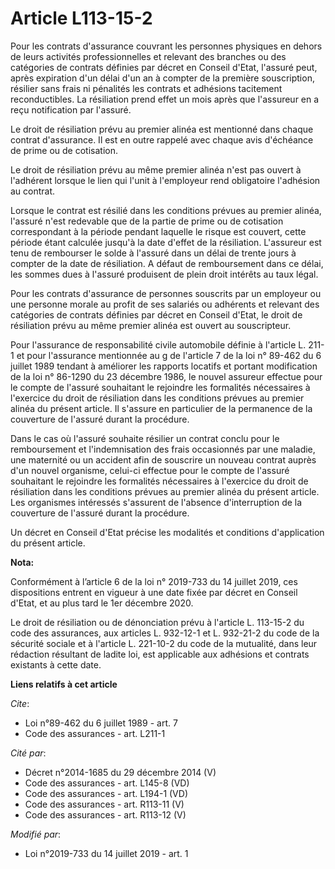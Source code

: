 # Article L113-15-2

Pour les contrats d'assurance couvrant les personnes physiques en dehors de leurs activités professionnelles et relevant des
branches ou des catégories de contrats définies par décret en Conseil d'Etat, l'assuré peut, après expiration d'un délai d'un
an à compter de la première souscription, résilier sans frais ni pénalités les contrats et adhésions tacitement
reconductibles. La résiliation prend effet un mois après que l'assureur en a reçu notification par l'assuré.

Le droit de résiliation prévu au premier alinéa est mentionné dans chaque contrat d'assurance. Il est en outre rappelé avec
chaque avis d'échéance de prime ou de cotisation.

Le droit de résiliation prévu au même premier alinéa n'est pas ouvert à l'adhérent lorsque le lien qui l'unit à l'employeur
rend obligatoire l'adhésion au contrat.

Lorsque le contrat est résilié dans les conditions prévues au premier alinéa, l'assuré n'est redevable que de la partie de
prime ou de cotisation correspondant à la période pendant laquelle le risque est couvert, cette période étant calculée
jusqu'à la date d'effet de la résiliation. L'assureur est tenu de rembourser le solde à l'assuré dans un délai de trente
jours à compter de la date de résiliation. A défaut de remboursement dans ce délai, les sommes dues à l'assuré produisent de
plein droit intérêts au taux légal.

Pour les contrats d'assurance de personnes souscrits par un employeur ou une personne morale au profit de ses salariés ou
adhérents et relevant des catégories de contrats définies par décret en Conseil d'Etat, le droit de résiliation prévu au même
premier alinéa est ouvert au souscripteur.

Pour l'assurance de responsabilité civile automobile définie à l'article L. 211-1 et pour l'assurance mentionnée au g de
l'article 7 de la loi n° 89-462 du 6 juillet 1989 tendant à améliorer les rapports locatifs et portant modification de la loi
n° 86-1290 du 23 décembre 1986, le nouvel assureur effectue pour le compte de l'assuré souhaitant le rejoindre les formalités
nécessaires à l'exercice du droit de résiliation dans les conditions prévues au premier alinéa du présent article. Il
s'assure en particulier de la permanence de la couverture de l'assuré durant la procédure.

Dans le cas où l'assuré souhaite résilier un contrat conclu pour le remboursement et l'indemnisation des frais occasionnés
par une maladie, une maternité ou un accident afin de souscrire un nouveau contrat auprès d'un nouvel organisme, celui-ci
effectue pour le compte de l'assuré souhaitant le rejoindre les formalités nécessaires à l'exercice du droit de résiliation
dans les conditions prévues au premier alinéa du présent article. Les organismes intéressés s'assurent de l'absence
d'interruption de la couverture de l'assuré durant la procédure.

Un décret en Conseil d'Etat précise les modalités et conditions d'application du présent article.

**Nota:**

Conformément à l’article 6 de la loi n° 2019-733 du 14 juillet 2019, ces dispositions entrent en vigueur à une date fixée par
décret en Conseil d'Etat, et au plus tard le 1er décembre 2020.

Le droit de résiliation ou de dénonciation prévu à l'article L. 113-15-2 du code des assurances, aux articles L. 932-12-1 et
L. 932-21-2 du code de la sécurité sociale et à l'article L. 221-10-2 du code de la mutualité, dans leur rédaction résultant
de ladite loi, est applicable aux adhésions et contrats existants à cette date.

**Liens relatifs à cet article**

_Cite_:

  - Loi n°89-462 du 6 juillet 1989 - art. 7
  - Code des assurances - art. L211-1

_Cité par_:

  - Décret n°2014-1685 du 29 décembre 2014 (V)
  - Code des assurances - art. L145-8 (VD)
  - Code des assurances - art. L194-1 (VD)
  - Code des assurances - art. R113-11 (V)
  - Code des assurances - art. R113-12 (V)

_Modifié par_:

  - Loi n°2019-733 du 14 juillet 2019 - art. 1
